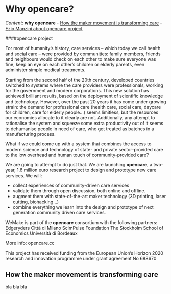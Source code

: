 # Why opencare? 

*Content*: **why opencare** - [How the maker movement is transforming care](how_the_maker_movement_is_trasforming_care.md) - [Ezio Manzini about opencare project](Ezio_manzini_about_opencare_project.md)


####opencare project

For most of humanity’s history, care services – which today we call health and social care – were provided by communities: family members, friends and neighbours would check on each other to make sure everyone was fine, keep an eye on each other’s children or elderly parents, even administer simple medical treatments. 

Starting from the second half of the 20th century, developed countries switched to systems where the care providers were professionals, working for the government and modern corporations.
This new solution has achieved brilliant results, based on the deployment of scientific knowledge and technology. However, over the past 20 years it has come under growing strain: the demand for professional care (health care, social care, daycare for children, care for elderly people…) seems limitless, but the resources our economies allocate to it clearly are not. Additionally, any attempt to rationalise the system and squeeze some extra productivity out of it seems to dehumanise people in need of care, who get treated as batches in a manufacturing process.

What if we could come up with a system that combines the access to modern science and technology of state- and private sector-provided care to the low overhead and human touch of community-provided care?

We are going to attempt to do just that. We are launching **opencare**, a two-year, 1.6 million euro research project to design and prototype new care services. We will:
* collect experiences of community-driven care services
* validate them through open discussion, both online and offline.
* augment them with state-of-the-art maker technology (3D printing, laser cutting, biohacking…)
* combine everything we learn into the design and prototype of next generation community driven care services.

WeMake is part of the **opencare** consortium with the following partners:
Edgeryders
Città di Milano
ScimPulse Foundation
The Stockholm School of Economics
Università di Bordeaux

More info: opencare.cc

This project has received funding from the European Union’s Horizon 2020 research and innovation programme under grant agreement No 688670

## How the maker movement is transforming care 

bla bla bla














